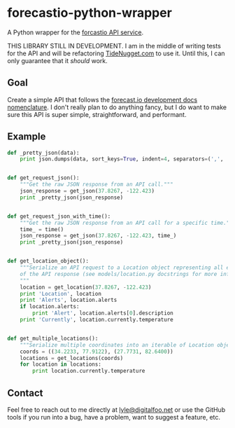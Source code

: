 forecastio-python-wrapper
=========================

A Python wrapper for the [forcastio API service](https://forecast.io).

THIS LIBRARY STILL IN DEVELOPMENT. I am in the middle of writing tests for the
API and will be refactoring [TideNugget.com](http://tidenugget.com) to use it.
Until this, I can only guarantee that it _should_ work.


Goal
----

Create a simple API that follows the
[forecast.io development docs nomenclature](https://developer.forecast.io).
I don't really plan to do anything fancy, but I do want to make sure this
API is super simple, straightforward, and performant.


Example
-------

```python
def _pretty_json(data):
    print json.dumps(data, sort_keys=True, indent=4, separators=(',', ': '))


def get_request_json():
    """Get the raw JSON response from an API call."""
    json_response = get_json(37.8267, -122.423)
    print _pretty_json(json_response)


def get_request_json_with_time():
    """Get the raw JSON response from an API call for a specific time."""
    time_ = time()
    json_response = get_json(37.8267, -122.423, time_)
    print _pretty_json(json_response)


def get_location_object():
    """Serialize an API request to a Location object representing all elements
    of the API response (see models/location.py docstrings for more info).
    """
    location = get_location(37.8267, -122.423)
    print 'Location', location
    print 'Alerts', location.alerts
    if location.alerts:
        print 'Alert', location.alerts[0].description
    print 'Currently', location.currently.temperature


def get_multiple_locations():
    """Serialize multiple coordinates into an iterable of Location objects."""
    coords = ((34.2233, 77.9122), (27.7731, 82.6400))
    locations = get_locations(coords)
    for location in locations:
        print location.currently.temperature
```


Contact
-------

Feel free to reach out to me directly at
[lyle@digitalfoo.net](mailto:lyle@digitalfoo.net) or use the GitHub tools if
you run into a bug, have a problem, want to suggest a feature, etc.

